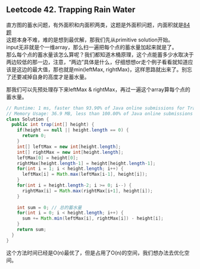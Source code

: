 ## Leetcode 42. Trapping Rain Water

直方图的蓄水问题，有外面积和内面积两类，这题是外面积问题，内面积就是[84题](https://leetcode.com/problems/largest-rectangle-in-histogram/)  
这题本身不难，难的是想到最优解，那我们先从primitive solution开始。  
input无非就是个一维array，那么扫一遍把每个点的蓄水量加起来就是了。  
那么每个点的蓄水量该怎么算呢？我们都知道木桶原理，这个点能蓄多少水取决于两边较低的那一边，注意，“两边”具体是什么，仔细想想or走个例子看看就知道应该是这边的最大值，那也就是min(leftMax, rightMax)，这样思路就出来了。别忘了还要减掉自身的高度才是蓄水量。  

那我们可以先预处理存下来leftMax & rightMax，再过一遍这个array算每个点的蓄水量。  
```java
// Runtime: 1 ms, faster than 93.90% of Java online submissions for Trapping Rain Water.
// Memory Usage: 36.9 MB, less than 100.00% of Java online submissions for Trapping Rain Water.
class Solution {
  public int trap(int[] height) {
    if(height == null || height.length == 0) {
      return 0;
    }
    int[] leftMax = new int[height.length];
    int[] rightMax = new int[height.length];
    leftMax[0] = height[0];
    rightMax[height.length-1] = height[height.length-1];
    for(int i = 1; i < height.length; i++) {
      leftMax[i] = Math.max(leftMax[i-1], height[i]);
    }
    for(int i = height.length-2; i >= 0; i--) {
      rightMax[i] = Math.max(rightMax[i+1], height[i]);
    }
    
    int sum = 0; // 总的蓄水量
    for(int i = 0; i < height.length; i++) {
      sum += Math.min(leftMax[i], rightMax[i]) - height[i];
    }
    return sum;
  }
}
```
这个方法时间已经是O(n)最优了，但是占用了O(n)的空间，我们想办法去优化空间。  



